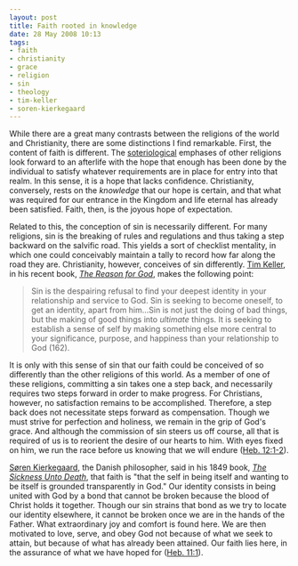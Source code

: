 ```yaml
---
layout: post
title: Faith rooted in knowledge
date: 28 May 2008 10:13
tags:
- faith
- christianity
- grace
- religion
- sin
- theology
- tim-keller
- soren-kierkegaard
---
```

<p>While there are a great many contrasts between the religions of the world and Christianity, there are some distinctions I find remarkable.  First, the content of faith is different.  The <a href="http://en.wikipedia.org/wiki/Soteriological">soteriological</a> emphases of other religions look forward to an afterlife with the hope that enough has been done by the individual to satisfy whatever requirements are in place for entry into that realm.  In this sense, it is a hope that lacks confidence.  Christianity, conversely, rests on the <em>knowledge</em> that our hope is certain, and that what was required for our entrance in the Kingdom and life eternal has already been satisfied. Faith, then, is the joyous hope of expectation.</p>
<p>Related to this, the conception of sin is necessarily different.  For many religions, sin is the breaking of rules and regulations and thus taking a step backward on the salvific road.  This yields a sort of checklist mentality, in which one could conceivably maintain a tally to record how far along the road they are.  Christianity, however, conceives of sin differently.  <a href="http://en.wikipedia.org/wiki/Tim_Keller">Tim Keller</a>, in his recent book, <a href="http://thereasonforgod.com/index.php"><em>The Reason for God</em></a>, makes the following point:</p>

<blockquote>
Sin is the despairing refusal to find your deepest identity in your relationship and service to God.  Sin is seeking to become oneself, to get an identity, apart from him...Sin is not just the doing of bad things, but the making of good things into <em>ultimate</em> things.  It is seeking to establish a sense of self by making something else more central to your significance, purpose, and happiness than your relationship to God (162).
</blockquote>

<p>It is only with this sense of sin that our faith could be conceived of so differently than the other religions of this world.  As a member of one of these religions, committing a sin takes one a step back, and necessarily requires two steps forward in order to make progress.  For Christians, however, no satisfaction remains to be accomplished.  Therefore, a step back does not necessitate steps forward as compensation.  Though we must strive for perfection and holiness, we remain in the grip of God's grace.  And although the commission of sin steers us off course, all that is required of us is to reorient the desire of our hearts to him.  With eyes fixed on him, we run the race before us knowing that we will endure (<a href="http://www.biblegateway.com/passage/?book_id=65&amp;chapter=12&amp;verse=1&amp;end_verse=3&amp;version=47&amp;context=context">Heb. 12:1-2</a>).</p>

<a href="http://en.wikipedia.org/wiki/S%C3%B8ren_Kierkegaard">S&oslash;ren Kierkegaard</a>, the Danish philosopher, said in his 1849 book, <a href="http://en.wikipedia.org/wiki/The_Sickness_Unto_Death"><span style="font-style: italic;">The Sickness Unto Death</span></a>, that faith is "that the self in being itself and wanting to be itself is grounded transparently in God."  Our identity consists in being united with God by a bond that cannot be broken because the blood of Christ holds it together.  Though our sin strains that bond as we try to locate our identity elsewhere, it cannot be broken once we are in the hands of the Father.  What extraordinary joy and comfort is found here.  We are then motivated to love, serve, and obey God not because of what we seek to attain, but because of what has already been attained.  Our faith lies here, in the assurance of what we have hoped for (<a href="http://www.biblegateway.com/passage/?search=heb%2011:1;&amp;version=47;">Heb. 11:1</a>).
